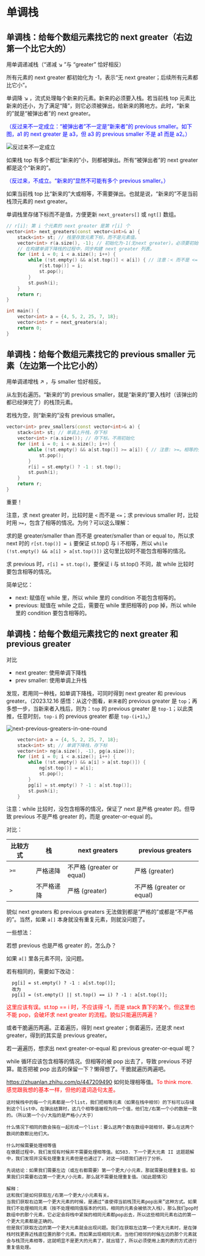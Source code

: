 # 单调栈

## 单调栈：给每个数组元素找它的 next greater（右边第一个比它大的）

用单调递减栈（“递减 ↘ ”与 “greater” 恰好相反）

所有元素的 next greater 都初始化为 -1，表示“无 next greater；后续所有元素都比它小”。

单调降 ↘ ，流式处理每个新来的元素。新来的必须要入栈。若当前栈 top 元素比新来的还小，为了满足“降”，则它必须被弹出，给新来的腾地方。此时，“新来的”就是“被弹出者”的 next greater。

<font color="blue">（反过来不一定成立：“被弹出者”不一定是“新来者”的 previous smaller。如下图，a1 的 next greater 是 a3，但 a3 的 previous smaller 不是 a1 而是 a2。）</font>

![反过来不一定成立](pics/monotonic-03.png)

如果栈 top 有多个都比“新来的”小，则都被弹出。所有“被弹出者”的 next greater 都是这个“新来的”。

<font color="blue">（反过来，不成立。“新来的”显然不可能有多个 previous smaller。）</font>

如果当前栈 top 比“新来的”大或相等，不需要弹出。也就是说，“新来的”不是当前栈顶元素的 next greater。

单调栈里存储下标而不是值，方便更新 `next_greaters[]` 或 `ngt[]` 数组。

```cpp
// r[i]: 第 i 个元素的 next greater 是第 r[i] 个
vector<int> next_greaters(const vector<int>& a) {
    stack<int> st; // 栈里存放元素下标，而不是元素值。
    vector<int> r(a.size(), -1); // 初始化为-1(无next greater)。必须要初始化，因有些元素确实没有 next greater。
    // 在构建单调下降栈的过程中，同步构建 next greater 列表。
    for (int i = 0; i < a.size(); i++) {
        while (!st.empty() && a[st.top()] < a[i]) { // 注意：< 而不是 <=
            r[st.top()] = i;
            st.pop();
        }
        st.push(i);
    }
    return r;
}

int main() {
    vector<int> a = {4, 5, 2, 25, 7, 18};
    vector<int> r = next_greaters(a); 
    return 0;
}
```

## 单调栈：给每个数组元素找它的 previous smaller 元素（左边第一个比它小的）

用单调递增栈 ↗ ，与 smaller 恰好相反。

从左到右遍历。“新来的”的 previous smaller，就是“新来的”要入栈时（该弹出的都已经弹完了）的栈顶元素。

若栈为空，则“新来的”没有 previous smaller。

```cpp
vector<int> prev_smallers(const vector<int>& a) {
    stack<int> st; // 单调上升栈，存下标
    vector<int> r(a.size()); // 存下标。不用初始化
    for (int i = 0; i < a.size(); i++) {
        while (!st.empty() && a[st.top()] >= a[i]) { // 注意: >=。相等的弹出，保证栈内没有相等的。否则找到的是 smaller or equal。
            st.pop();
        }
        r[i] = st.empty() ? -1 : st.top();
        st.push(i);
    }
    return r;
}
```

重要！

注意，求 next greater 时，比较时是 `<` 而不是 `<=`；求 previous smaller 时，比较时用 `>=`，包含了相等的情况。为何？可以这么理解：

求的是 greater/smaller than 而不是 greater/smaller than or equal to，所以求 next 时的 `r[st.top()] = i` 要保证 st.top() 与 i 不相等，所以 `while (!st.empty() && a[i] > a[st.top()])` 这句里比较时不能包含相等的情况。

求 previous 时，`r[i] = st.top()`，要保证 i 与 st.top() 不同，故 while 比较时要包含相等的情况。

简单记忆：
* next: 赋值在 while 里，所以 while 里的 condition 不能包含相等的。
* previous: 赋值在 while 之后，需要在 while 里把相等的 pop 掉，所以 while 里的 condition 要包含相等的。

## 单调栈：给每个数组元素找它的 next greater 和 previous greater

对比
* next greater: 使用单调下降栈
* prev smaller: 使用单调上升栈

发现，若用同一种栈，如单调下降栈，可同时得到 next greater 和 previous greater。（2023.12.16 感悟：从这个图看，`新来者`的 previous greater 是 `top`；再多想一步，当新来者入栈后，则为：`top` 的 previous greater 是 `top-1`；以此类推，任意时刻，`top-i` 的 previous greater 都是 `top-(i+1)`。）

![next-previous-greaters-in-one-round](pics/monotonic-04.png)

```cpp
    vector<int> a = {4, 5, 2, 25, 7, 18};
    stack<int> st; // 单调下降栈，存下标
    vector<int> ng(a.size(), -1), pg(a.size());
    for (int i = 0; i < a.size(); i++) {
        while (!st.empty() && a[i] > a[st.top()]) {
            ng[st.top()] = a[i];
            st.pop();
        }
        pg[i] = st.empty() ? -1 : a[st.top()];
        st.push(i);
    }
```

注意：while 比较时，没包含相等的情况，保证了 next 是严格 greater 的。但导致 previous 不是严格 greater 的，而是 greater-or-equal 的。

对比：

比较方式 | 栈 | next greaters | previous greaters
---- | ---- | ---- | ----
`>=` | 严格递降 | 不严格 (greater or equal) | 严格 (greater)
`>` | 不严格递降 | 严格 (greater) | 不严格 (greater or equal)

貌似 next greaters 和 previous greaters 无法做到都是“严格的”或都是“不严格的”。当然，如果 `a[]` 本身就没有重复元素，则就没问题了。

一些想法：

若想 previous 也是严格 greater 的，怎么办？

如果 `a[]` 里各元素不同，没问题。

若有相同的，需要如下改动：
```
  pg[i] = st.empty() ? -1 : a[st.top()];
  改为
  pg[i] = (st.empty() || st.top() == i) ? -1 : a[st.top()];
```
<font color="red">这里应该有误。st.top == i 时，不应该得 -1，而是 stack 靠下的某个。但这里也不能 pop，会破坏求 next greater 的流程。貌似只能遍历两遍？</font>

或者干脆遍历两遍。正着遍历，得到 next greater；倒着遍历，还是求 next greater，得到的其实是 previous greater。

若一遍遍历，想求出 next greater-or-equal 和 previous greater-or-equal 呢？

while 循环应该包含相等的情况。但相等的被 pop 出去了，导致 previous 不好算。能否把被 pop 出去的保留一下？懒得想了。干脆就遍历两遍吧。

https://zhuanlan.zhihu.com/p/447209490 如何处理相等值。<font color="red">To think more. 感觉跟我想的基本一样，但他的遣词造句太差。</font>

```
这时候栈中的每一个元素都是一个list，我们把相等元素（如果在栈中相邻）的下标可以存储到这个list中。在弹出结算时，这几个相等值被视为同一个值，他们左/右第一个小的数是一致的。（所以第一个小/大指的是严格小/大于）

什么情况下相同的数会挨在一起形成一个list：要么这两个数在数组中就相邻，要么在这两个数间的数都比他们大。

什么时候需要处理相等值
在做题过程中，我们发现有时候并不需要处理相等值。如503. 下一个更大元素 II 这题题解中，我们发现并没有处理重复元素但是也通过了，对这一问题我们进行了分析。

先说结论：如果我们需要左边（或左右都需要）第一个更大/小元素，那就需要处理重复值。如果我们只需要右边第一个更大/小元素，那么就不需要处理重复值。（如此题情况）

解释：
这和我们是如何获取左/右第一个更大/小元素有关。
当我们获取右边第一个更大元素的时候，是通过“谁使得当前栈顶元素pop出来”这种方式。如果我们不处理相同元素（按不处理相同值版本的代码，相同的元素会被依次入栈），那么我们pop时数组中的那个元素，它必定会将栈中紧挨的相同元素都pop出去，所以这些相同元素右边的第一个更大元素都是正确的。
但是我们获取左边的第一个更大元素就会出现问题。我们在获取左边第一个更大元素时，是在弹栈时找更靠近栈底位置的那个元素。而如果出现相同元素，当他们相邻的时候左边的那个元素就会与栈顶元素相等，这就明显不是更大的元素了，就出错了，所以必须使用上面列表的方式进行重复值处理。
```

